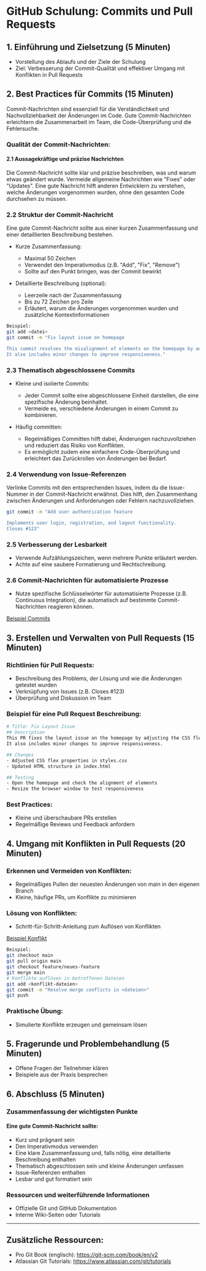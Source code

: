 # GitHub Schulung: Commits und Pull Requests

## 1. Einführung und Zielsetzung (5 Minuten)
- Vorstellung des Ablaufs und der Ziele der Schulung
- Ziel: Verbesserung der Commit-Qualität und effektiver Umgang mit Konflikten in Pull Requests

## 2. Best Practices für Commits (15 Minuten)
Commit-Nachrichten sind essenziell für die Verständlichkeit und Nachvollziehbarkeit der Änderungen im Code. Gute Commit-Nachrichten erleichtern die Zusammenarbeit im Team, die Code-Überprüfung und die Fehlersuche.

### Qualität der Commit-Nachrichten:
#### 2.1 Aussagekräftige und präzise Nachrichten

Die Commit-Nachricht sollte klar und präzise beschreiben, was und warum etwas geändert wurde. Vermeide allgemeine Nachrichten wie "Fixes" oder "Updates". Eine gute Nachricht hilft anderen Entwicklern zu verstehen, welche Änderungen vorgenommen wurden, ohne den gesamten Code durchsehen zu müssen.

### 2.2 Struktur der Commit-Nachricht

Eine gute Commit-Nachricht sollte aus einer kurzen Zusammenfassung und einer detaillierten Beschreibung bestehen.

- Kurze Zusammenfassung:
  - Maximal 50 Zeichen
  - Verwendet den Imperativmodus (z.B. "Add", "Fix", "Remove")
  - Sollte auf den Punkt bringen, was der Commit bewirkt

- Detaillierte Beschreibung (optional):
  - Leerzeile nach der Zusammenfassung
  - Bis zu 72 Zeichen pro Zeile
  - Erläutert, warum die Änderungen vorgenommen wurden und zusätzliche Kontextinformationen

```Bash
Beispiel:
git add <datei>
git commit -m "Fix layout issue on homepage

This commit resolves the misalignment of elements on the homepage by adjusting the CSS flex properties.
It also includes minor changes to improve responsiveness."
```
### 2.3 Thematisch abgeschlossene Commits

- Kleine und isolierte Commits:
  - Jeder Commit sollte eine abgeschlossene Einheit darstellen, die eine spezifische Änderung beinhaltet.
  - Vermeide es, verschiedene Änderungen in einem Commit zu kombinieren.

- Häufig committen:
  - Regelmäßiges Committen hilft dabei, Änderungen nachzuvollziehen und reduziert das Risiko von Konflikten.
  - Es ermöglicht zudem eine einfachere Code-Überprüfung und erleichtert das Zurückrollen von Änderungen bei Bedarf.

### 2.4 Verwendung von Issue-Referenzen

Verlinke Commits mit den entsprechenden Issues, indem du die Issue-Nummer in der Commit-Nachricht erwähnst. Dies hilft, den Zusammenhang zwischen Änderungen und Anforderungen oder Fehlern nachzuvollziehen.

```Bash
git commit -m "Add user authentication feature

Implements user login, registration, and logout functionality. 
Closes #123"
```

### 2.5 Verbesserung der Lesbarkeit

- Verwende Aufzählungszeichen, wenn mehrere Punkte erläutert werden.
- Achte auf eine saubere Formatierung und Rechtschreibung.

### 2.6 Commit-Nachrichten für automatisierte Prozesse

- Nutze spezifische Schlüsselwörter für automatisierte Prozesse (z.B. Continuous Integration), die automatisch auf bestimmte Commit-Nachrichten reagieren können.


[Beispiel Commits](../Materialien/Commits.md)

## 3. Erstellen und Verwalten von Pull Requests (15 Minuten)
### Richtlinien für Pull Requests:
- Beschreibung des Problems, der Lösung und wie die Änderungen getestet wurden
- Verknüpfung von Issues (z.B. Closes #123)
- Überprüfung und Diskussion im Team

### Beispiel für eine Pull Request Beschreibung:

```Bash
# Title: Fix Layout Issue
## Description
This PR fixes the layout issue on the homepage by adjusting the CSS flex properties.
It also includes minor changes to improve responsiveness.

## Changes
- Adjusted CSS flex properties in styles.css
- Updated HTML structure in index.html

## Testing
- Open the homepage and check the alignment of elements
- Resize the browser window to test responsiveness
```

### Best Practices:
- Kleine und überschaubare PRs erstellen
- Regelmäßige Reviews und Feedback anfordern

## 4. Umgang mit Konflikten in Pull Requests (20 Minuten)
### Erkennen und Vermeiden von Konflikten:
- Regelmäßiges Pullen der neuesten Änderungen von main in den eigenen Branch
- Kleine, häufige PRs, um Konflikte zu minimieren

### Lösung von Konflikten:
- Schritt-für-Schritt-Anleitung zum Auflösen von Konflikten

[Beispiel Konflikt](../Materialien/Pull-Request-Conflicts.md)

```Bash
Beispiel:
git checkout main
git pull origin main
git checkout feature/neues-feature
git merge main
# Konflikte auflösen in betroffenen Dateien
git add <konflikt-dateien>
git commit -m "Resolve merge conflicts in <dateien>"
git push
```

### Praktische Übung:
- Simulierte Konflikte erzeugen und gemeinsam lösen

## 5. Fragerunde und Problembehandlung (5 Minuten)
- Offene Fragen der Teilnehmer klären
- Beispiele aus der Praxis besprechen

## 6. Abschluss (5 Minuten)
### Zusammenfassung der wichtigsten Punkte

#### Eine gute Commit-Nachricht sollte:
- Kurz und prägnant sein
- Den Imperativmodus verwenden
- Eine klare Zusammenfassung und, falls nötig, eine detaillierte Beschreibung enthalten
- Thematisch abgeschlossen sein und kleine Änderungen umfassen
- Issue-Referenzen enthalten
- Lesbar und gut formatiert sein

### Ressourcen und weiterführende Informationen
  - Offizielle Git und GitHub Dokumentation
  - Interne Wiki-Seiten oder Tutorials

---

## Zusätzliche Ressourcen:
- Pro Git Book (englisch): https://git-scm.com/book/en/v2
- Atlassian Git Tutorials: https://www.atlassian.com/git/tutorials

